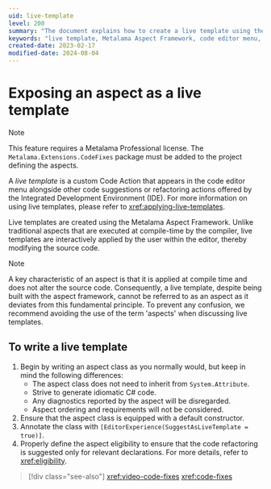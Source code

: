 ```yaml
---
uid: live-template
level: 200
summary: "The document explains how to create a live template using the Metalama Aspect Framework, which appears in the code editor menu alongside other code suggestions or refactoring actions."
keywords: "live template, Metalama Aspect Framework, code editor menu, code suggestions, refactoring actions, EditorExperience, aspect eligibility"
created-date: 2023-02-17
modified-date: 2024-08-04
---
```


# Exposing an aspect as a live template

> [!NOTE]
> This feature requires a Metalama Professional license. The `Metalama.Extensions.CodeFixes` package must be added to the project defining the aspects.

A _live template_ is a custom Code Action that appears in the code editor menu alongside other code suggestions or refactoring actions offered by the Integrated Development Environment (IDE). For more information on using live templates, please refer to <xref:applying-live-templates>.

Live templates are created using the Metalama Aspect Framework. Unlike traditional aspects that are executed at compile-time by the compiler, live templates are interactively applied by the user within the editor, thereby modifying the source code.

> [!NOTE]
> A key characteristic of an aspect is that it is applied at compile time and does not alter the source code. Consequently, a live template, despite being built with the aspect framework, cannot be referred to as an aspect as it deviates from this fundamental principle. To prevent any confusion, we recommend avoiding the use of the term 'aspects' when discussing live templates.

## To write a live template

1. Begin by writing an aspect class as you normally would, but keep in mind the following differences:
   - The aspect class does not need to inherit from `System.Attribute`.
   - Strive to generate idiomatic C# code.
   - Any diagnostics reported by the aspect will be disregarded.
   - Aspect ordering and requirements will not be considered.
2. Ensure that the aspect class is equipped with a default constructor.
3. Annotate the class with `[EditorExperience(SuggestAsLiveTemplate = true)]`.
4. Properly define the aspect eligibility to ensure that the code refactoring is suggested only for relevant declarations. For more details, refer to <xref:eligibility>.

> [!div class="see-also"]
> <xref:video-code-fixes>
> <xref:code-fixes>


